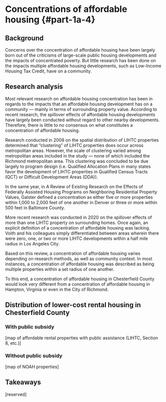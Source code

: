 # Concentrations of affordable housing {#part-1a-4}

## Background

Concerns over the concentration of affordable housing have been largely born out of the criticisms of large-scale public housing developments and the impacts of concentrated poverty. But little research has been done on the impacts multiple affordable housing developments, such as Low-Income Housing Tax Credit, have on a community.

## Research analysis

Most relevant research on affordable housing concentration has been in regards to the impacts that an affordable housing development has on a community — mainly in terms of surrounding property value. According to recent research, the spillover effects of affordable housing developments have largely been conducted without regard to other nearby developments. Therefore, there is little to no consensus on what constitutes a concentration of affordable housing. 

Research conducted in 2008 on the spatial distribution of LIHTC properties determined that “clustering” of LIHTC properties does occur across metropolitan areas. However, the scale of clustering varied among metropolitan areas included in the study — none of which included the Richmond metropolitan area. This clustering was concluded to be due largely to program design (i.e. Qualified Allocation Plans in many states favor the development of LIHTC properties in Qualified Census Tracts (QCT) or Difficult Development Areas (DDA)).

In the same year, in A Review of Existing Research on the Effects of Federally Assisted Housing Programs on Neighboring Residential Property Values, Galster defined a concentration as either five or more properties within 1,000 to 2,000 feet of one another in Denver or three or more within 500 feet in Baltimore County. 

More recent research was conducted in 2020 on the spillover effects of more than one LIHTC property on surrounding homes. Once again, an explicit definition of a concentration of affordable housing was lacking. Voith and his colleagues simply differentiated between areas wherein there were zero, one, or two or more LIHTC developments within a half mile radius in Los Angeles City.

Based on this review, a concentration of affordable housing varies depending on research methods, as well as community context. In most instances, a concentration of affordable housing was described as being multiple properties within a set radius of one another. 

To this end, a concentration of affordable housing in Chesterfield County would look very different from a concentration of affordable housing in Hampton, Virginia or even in the City of Richmond.

## Distribution of lower-cost rental housing in Chesterfield County

### With public subsidy

[map of affordable rental properties with public assistance (LIHTC, Section 8, etc.)]

### Without public subsidy

[map of NOAH properties]

## Takeaways

[reserved]
